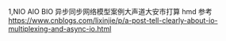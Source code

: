 1,NIO AIO BIO 异步同步网络模型案例大声道大安市打算
hmd 参考 https://www.cnblogs.com/lixinjie/p/a-post-tell-clearly-about-io-multiplexing-and-async-io.html

